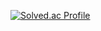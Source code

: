 [![Solved.ac Profile](http://mazassumnida.wtf/api/v2/generate_badge?boj=rlgus0823)](https://solved.ac/rlgus0823/)
